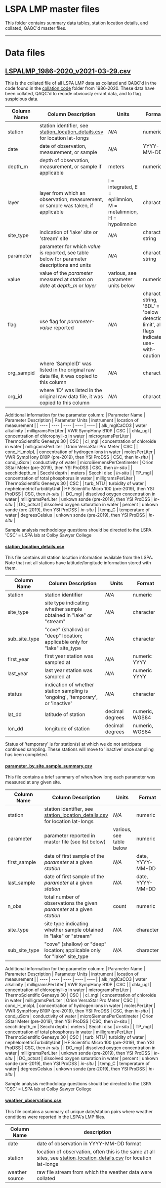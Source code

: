# LSPA LMP master files

This folder contains summary data tables, station location details, and collated, QAQC'd master files. 

***

# Data files

## [LSPALMP_1986-2020_v2021-03-29.csv](https://github.com/Lake-Sunapee-Protective-Association/LMP/blob/main/master%20files/LSPALMP_1986-2020_v2021-03-29.csv)

This is the collated file of all LSPA LMP data as collated and QAQC'd in the code found in the [collation code](http://github.com/Lake-Sunapee-Protective-Association/LMP/tree/main/collation%20code) folder from 1986-2020. These data have been collated, QAQC'd to recode obviously errant data, and to flag suspicious data.

| 	Column Name		|	Column Description															|	Units	|	Format 	|
| 	----			|	----																		|	----	|	----	|
|	station	|	station identifier, see [station_location_details.csv](https://github.com/Lake-Sunapee-Protective-Association/LMP/blob/main/master%20files/station_location_details.csv) for location lat-longs	|	*N/A*	|	numeric	|
|	date	|	date of observation, measurement, or sample	|	*N/A*	|	YYYY-MM-DD	|
|	depth_m	|	depth of observation, measurement, or sample if applicable	|	meters	|	numeric	|
|	layer	|	layer from which an observation, measurement, or sample was taken, if applicable	|	I = integrated, E = epilimnion, M = metalimnion, H = hypolimnion	|	character	|
|	site_type	|	indication of 'lake' site or 'stream' site	|	*N/A*	| character string	|
|	parameter	| 	parameter for which *value* is reported, see table below for parameter descriptions and units	|	*N/A*	|	character string	|
|	value	|	value of the *parameter* measured at *station* on *date* at *depth_m* or *layer*	|	various, see parameter units below	|	numeric	|
|	flag	|	use flag for *parameter*-*value* reported	|	*N/A*	|	character string, 'BDL' = 'below detection limit', all flags indicate use-with-caution	|	
|	org_sampid	|	where 'SampleID' was listed in the original raw data file, it was copied to this column	|	*N/A*	|	character	|	
|	org_id	|	where 'ID' was listed in the original raw data file, it was copied to this column	|	*N/A*	|	character	|


Additional information for the parameter column:
| 	Parameter Name	|	Parameter Description							|	Parameter Units	|	instrument	|	location of measurement	|
| 	----			|	----											|	----	| 	----	|	----	|
|	alk_mglCaCO3	|	water alkalinity								| 	milligramsPerLiter |	VWR SympHony B10P	|	CSC	|
|	chla_ugl		|	concentration of chlorophyll-*a* in water		|	microgramsPerLiter	|	ThermoScientific Genesys 30	|	CSC	|
|	cl_mgl			|	concentration of chloroide in water				|	milligramsPerLiter	|	Orion VersaStar Pro Meter	|	CSC	|
|	conc_H_molpL	|	concentration of hydrogen ions in water			|	molesPerLiter	|	VWR SympHony B10P (pre-2019), then YSI ProDSS	|	CSC, then *in-situ*	|
|	cond_uScm		|	conductivity of water							|	microSiemensPerCentimeter	|	Orion 3Star Meter (pre-2019), then YSI ProDSS	|	CSC, then *in-situ*	|
|	secchidepth_m	|	Secchi depth									| 	meters	|	Secchi disc	|	*in-situ*	|
|	TP_mgl			| 	concentration of total phosphorus in water		|	milligramsPerLiter	|	ThermoScientific Genesys 30	|	CSC	|
|	turb_NTU		|	turbidity of water								|	nephelometricTurbidityUnit	|	 HF Scientific Micro 100 (pre-2019), then YSI ProDSS	|	CSC, then *in-situ*	|
|	DO_mgl			|	dissolved oxygen concentration in water			| 	milligramsPerLiter	|	unkown sonde (pre-2019), then YSI ProDSS	|	*in-situ*	|
|	DO_pctsat		|	dissolved oxygen saturation in water			| 	percent	|	unkown sonde (pre-2019), then YSI ProDSS	|	*in-situ*	|
|	temp_C			|	temperature of water							|	degreesCelsius	|	unkown sonde (pre-2019), then YSI ProDSS	|	*in-situ*	|

Sample analysis methodology questions should be directed to the LSPA. 'CSC' = LSPA lab at Colby Sawyer College

#### [station_location_details.csv](https://github.com/Lake-Sunapee-Protective-Association/LMP/blob/main/master%20files/station_location_details.csv)

This file contains all station location information available from the LSPA. Note that not all stations have latitude/longitude information stored with them.

| 	Column Name		|	Column Description															|	Units	|	Format 	|
| 	----			|	----																		|	----	|	----	|
|	station			|	station identifier															| 	*N/A*	|	numeric	|
|	site_type		|	site type indicating whether sample obtained in "lake" or "stream"			|	*N/A*	|	character	|
|	sub_site_type	| 	"cove" (shallow) or "deep" location; applicable only for "lake" site_type	| 	*N/A*	|	character	|
|	first_year		|	first year station was sampled at											|	*N/A*	|	numeric YYYY	|
|	last_year		|	last year station was sampled at											|	*N/A*	|	numeric YYYY	|
|	status			|	indication of whether station sampling is 'ongoing', 'temporary', or 'inactive' |	*N/A*	|	character	|
|	lat_dd			|	latitude of station															| decimal degrees | numeric, WGS84 |
|	lon_dd			|	longitude of station														| decimal degrees |	numeric, WGS84 |	

Status of 'temporary' is for station(s) at which we do not anticipate continued sampling. These stations will move to 'inactive' once sampling has been completed. 


#### [parameter_by_site_sample_summary.csv](https://github.com/Lake-Sunapee-Protective-Association/LMP/blob/main/master%20files/parameter_by_site_sample_summary.csv)

This file contains a brief summary of when/how long each parameter was measured at any given site.

| 	Column Name		|	Column Description															|	Units	|	Format 	|
| 	----			|	----																		|	----	|	----	|
|	station			|	station identifier, see [station_location_details.csv](https://github.com/Lake-Sunapee-Protective-Association/LMP/blob/main/master%20files/station_location_details.csv) for location lat-longs	| 	*N/A*	|	numeric	|
|	parameter		|	parameter reported in master file (see list below)							| various, see table below	| numeric	|
|	first_sample	| 	date of first sample of the *parameter* at a given *station*				|	*N/A*	|	date, YYYY-MM-DD |
|	last_sample		|	date of first sample of the *parameter* at a given *station*				|	*N/A*	|	date, YYYY-MM-DD |
|	n_obs			| 	total number of observations the given *parameter* at a given *station*		|	count	|	numeric	|
|	site_type		|	site type indicating whether sample obtained in "lake" or "stream"			|	*N/A*	|	character	|
|	sub_site_type	| 	"cove" (shallow) or "deep" location; applicable only for "lake" site_type	| 	*N/A*	|	character	|


Additional information for the parameter column:
| 	Parameter Name	|	Parameter Description							|	Parameter Units	|	instrument	|	location of measurement	|
| 	----			|	----											|	----	| 	----	|	----	|
|	alk_mglCaCO3	|	water alkalinity								| 	milligramsPerLiter |	VWR SympHony B10P	|	CSC	|
|	chla_ugl		|	concentration of chlorophyll-*a* in water		|	microgramsPerLiter	|	ThermoScientific Genesys 30	|	CSC	|
|	cl_mgl			|	concentration of chloroide in water				|	milligramsPerLiter	|	Orion VersaStar Pro Meter	|	CSC	|
|	conc_H_molpL	|	concentration of hydrogen ions in water			|	molesPerLiter	|	VWR SympHony B10P (pre-2019), then YSI ProDSS	|	CSC, then *in-situ*	|
|	cond_uScm		|	conductivity of water							|	microSiemensPerCentimeter	|	Orion 3Star Meter (pre-2019), then YSI ProDSS	|	CSC, then *in-situ*	|
|	secchidepth_m	|	Secchi depth									| 	meters	|	Secchi disc	|	*in-situ*	|
|	TP_mgl			| 	concentration of total phosphorus in water		|	milligramsPerLiter	|	ThermoScientific Genesys 30	|	CSC	|
|	turb_NTU		|	turbidity of water								|	nephelometricTurbidityUnit	|	 HF Scientific Micro 100 (pre-2019), then YSI ProDSS	|	CSC, then *in-situ*	|
|	DO_mgl			|	dissolved oxygen concentration in water			| 	milligramsPerLiter	|	unkown sonde (pre-2019), then YSI ProDSS	|	*in-situ*	|
|	DO_pctsat		|	dissolved oxygen saturation in water			| 	percent	|	unkown sonde (pre-2019), then YSI ProDSS	|	*in-situ*	|
|	temp_C			|	temperature of water							|	degreesCelsius	|	unkown sonde (pre-2019), then YSI ProDSS	|	*in-situ*	|

Sample analysis methodology questions should be directed to the LSPA. 'CSC' = LSPA lab at Colby Sawyer College


#### [weather_observations.csv](https://github.com/Lake-Sunapee-Protective-Association/LMP/blob/main/master%20files/weather_observations.csv)

This file contains a summary of unique date/station pairs where weather conditions were reported in the LSPA's LMP files. 

|	Column Name	|	description	|
|	----	|	----	|
|	date	|	date of observation in YYYY-MM-DD format	|
|	station	|	location of observation, often this is the same at all sites, see [station_location_details.csv](https://github.com/Lake-Sunapee-Protective-Association/LMP/blob/main/master%20files/station_location_details.csv) for location lat-longs	|
|	weather	source	|	raw file stream from which the weather data were collated	|
